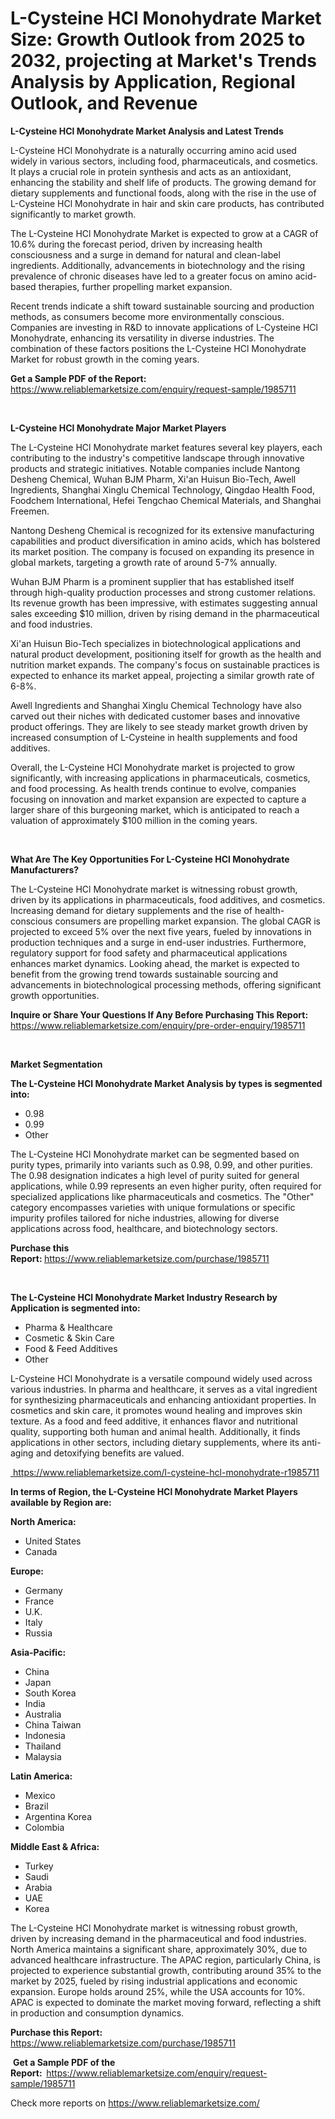 <p><h1>L-Cysteine HCl Monohydrate Market Size: Growth Outlook from 2025 to 2032, projecting at Market's Trends Analysis by Application, Regional Outlook, and Revenue</h1></p><p><strong>L-Cysteine HCl Monohydrate Market Analysis and Latest Trends</strong></p>
<p><p>L-Cysteine HCl Monohydrate is a naturally occurring amino acid used widely in various sectors, including food, pharmaceuticals, and cosmetics. It plays a crucial role in protein synthesis and acts as an antioxidant, enhancing the stability and shelf life of products. The growing demand for dietary supplements and functional foods, along with the rise in the use of L-Cysteine HCl Monohydrate in hair and skin care products, has contributed significantly to market growth.</p><p>The L-Cysteine HCl Monohydrate Market is expected to grow at a CAGR of 10.6% during the forecast period, driven by increasing health consciousness and a surge in demand for natural and clean-label ingredients. Additionally, advancements in biotechnology and the rising prevalence of chronic diseases have led to a greater focus on amino acid-based therapies, further propelling market expansion.</p><p>Recent trends indicate a shift toward sustainable sourcing and production methods, as consumers become more environmentally conscious. Companies are investing in R&D to innovate applications of L-Cysteine HCl Monohydrate, enhancing its versatility in diverse industries. The combination of these factors positions the L-Cysteine HCl Monohydrate Market for robust growth in the coming years.</p></p>
<p><strong>Get a Sample PDF of the Report:&nbsp;</strong> <a href="https://www.reliablemarketsize.com/enquiry/request-sample/1985711?utm_campaign=2115&utm_medium=2&utm_source=Github&utm_content=ia&utm_term=04022025&utm_id=l-cysteine-hcl-monohydrate">https://www.reliablemarketsize.com/enquiry/request-sample/1985711</a></p>
<p>&nbsp;</p>
<p><strong>L-Cysteine HCl Monohydrate Major Market Players</strong></p>
<p><p>The L-Cysteine HCl Monohydrate market features several key players, each contributing to the industry's competitive landscape through innovative products and strategic initiatives. Notable companies include Nantong Desheng Chemical, Wuhan BJM Pharm, Xi'an Huisun Bio-Tech, Awell Ingredients, Shanghai Xinglu Chemical Technology, Qingdao Health Food, Foodchem International, Hefei Tengchao Chemical Materials, and Shanghai Freemen. </p><p>Nantong Desheng Chemical is recognized for its extensive manufacturing capabilities and product diversification in amino acids, which has bolstered its market position. The company is focused on expanding its presence in global markets, targeting a growth rate of around 5-7% annually.</p><p>Wuhan BJM Pharm is a prominent supplier that has established itself through high-quality production processes and strong customer relations. Its revenue growth has been impressive, with estimates suggesting annual sales exceeding $10 million, driven by rising demand in the pharmaceutical and food industries.</p><p>Xi'an Huisun Bio-Tech specializes in biotechnological applications and natural product development, positioning itself for growth as the health and nutrition market expands. The company's focus on sustainable practices is expected to enhance its market appeal, projecting a similar growth rate of 6-8%.</p><p>Awell Ingredients and Shanghai Xinglu Chemical Technology have also carved out their niches with dedicated customer bases and innovative product offerings. They are likely to see steady market growth driven by increased consumption of L-Cysteine in health supplements and food additives.</p><p>Overall, the L-Cysteine HCl Monohydrate market is projected to grow significantly, with increasing applications in pharmaceuticals, cosmetics, and food processing. As health trends continue to evolve, companies focusing on innovation and market expansion are expected to capture a larger share of this burgeoning market, which is anticipated to reach a valuation of approximately $100 million in the coming years.</p></p>
<p>&nbsp;</p>
<p><strong>What Are The Key Opportunities For L-Cysteine HCl Monohydrate Manufacturers?</strong></p>
<p><p>The L-Cysteine HCl Monohydrate market is witnessing robust growth, driven by its applications in pharmaceuticals, food additives, and cosmetics. Increasing demand for dietary supplements and the rise of health-conscious consumers are propelling market expansion. The global CAGR is projected to exceed 5% over the next five years, fueled by innovations in production techniques and a surge in end-user industries. Furthermore, regulatory support for food safety and pharmaceutical applications enhances market dynamics. Looking ahead, the market is expected to benefit from the growing trend towards sustainable sourcing and advancements in biotechnological processing methods, offering significant growth opportunities.</p></p>
<p><strong>Inquire or Share Your Questions If Any Before Purchasing This Report:</strong> <a href="https://www.reliablemarketsize.com/enquiry/pre-order-enquiry/1985711?utm_campaign=2115&utm_medium=2&utm_source=Github&utm_content=ia&utm_term=04022025&utm_id=l-cysteine-hcl-monohydrate">https://www.reliablemarketsize.com/enquiry/pre-order-enquiry/1985711</a></p>
<p>&nbsp;</p>
<p><strong>Market Segmentation</strong></p>
<p><strong>The L-Cysteine HCl Monohydrate Market Analysis by types is segmented into:</strong></p>
<p><ul><li>0.98</li><li>0.99</li><li>Other</li></ul></p>
<p><p>The L-Cysteine HCl Monohydrate market can be segmented based on purity types, primarily into variants such as 0.98, 0.99, and other purities. The 0.98 designation indicates a high level of purity suited for general applications, while 0.99 represents an even higher purity, often required for specialized applications like pharmaceuticals and cosmetics. The "Other" category encompasses varieties with unique formulations or specific impurity profiles tailored for niche industries, allowing for diverse applications across food, healthcare, and biotechnology sectors.</p></p>
<p><strong>Purchase this Report:&nbsp;</strong><a href="https://www.reliablemarketsize.com/purchase/1985711?utm_campaign=2115&utm_medium=2&utm_source=Github&utm_content=ia&utm_term=04022025&utm_id=l-cysteine-hcl-monohydrate">https://www.reliablemarketsize.com/purchase/1985711</a></p>
<p>&nbsp;</p>
<p><strong>The L-Cysteine HCl Monohydrate Market Industry Research by Application is segmented into:</strong></p>
<p><ul><li>Pharma & Healthcare</li><li>Cosmetic & Skin Care</li><li>Food & Feed Additives</li><li>Other</li></ul></p>
<p><p>L-Cysteine HCl Monohydrate is a versatile compound widely used across various industries. In pharma and healthcare, it serves as a vital ingredient for synthesizing pharmaceuticals and enhancing antioxidant properties. In cosmetics and skin care, it promotes wound healing and improves skin texture. As a food and feed additive, it enhances flavor and nutritional quality, supporting both human and animal health. Additionally, it finds applications in other sectors, including dietary supplements, where its anti-aging and detoxifying benefits are valued.</p></p>
<p><a href="https://www.reliablemarketsize.com/l-cysteine-hcl-monohydrate-r1985711?utm_campaign=2115&utm_medium=2&utm_source=Github&utm_content=ia&utm_term=04022025&utm_id=l-cysteine-hcl-monohydrate">&nbsp;https://www.reliablemarketsize.com/l-cysteine-hcl-monohydrate-r1985711</a></p>
<p><strong>In terms of Region, the L-Cysteine HCl Monohydrate Market Players available by Region are:</strong></p>
<p>
    <p> <strong> North America: </strong>
        <ul>
            <li>United States</li>
            <li>Canada</li>
        </ul>
        </p> 
    <p> <strong> Europe: </strong>
        <ul>
            <li>Germany</li>
            <li>France</li>
            <li>U.K.</li>
            <li>Italy</li>
            <li>Russia</li>
        </ul>
        </p> 
    <p> <strong> Asia-Pacific: </strong>
        <ul>
            <li>China</li>
            <li>Japan</li>
            <li>South Korea</li>
            <li>India</li>
            <li>Australia</li>
            <li>China Taiwan</li>
            <li>Indonesia</li>
            <li>Thailand</li>
            <li>Malaysia</li>
        </ul>
        </p> 
    <p> <strong> Latin America: </strong>
        <ul>
            <li>Mexico</li>
            <li>Brazil</li>
            <li>Argentina Korea</li>
            <li>Colombia</li>
        </ul>
        </p> 
    <p> <strong> Middle East & Africa: </strong>
        <ul>
            <li>Turkey</li>
            <li>Saudi</li>
            <li>Arabia</li>
            <li>UAE</li>
            <li>Korea</li>
        </ul>
    </p>
    </p>
<p><p>The L-Cysteine HCl Monohydrate market is witnessing robust growth, driven by increasing demand in the pharmaceutical and food industries. North America maintains a significant share, approximately 30%, due to advanced healthcare infrastructure. The APAC region, particularly China, is projected to experience substantial growth, contributing around 35% to the market by 2025, fueled by rising industrial applications and economic expansion. Europe holds around 25%, while the USA accounts for 10%. APAC is expected to dominate the market moving forward, reflecting a shift in production and consumption dynamics.</p></p>
<p><strong>Purchase this Report: </strong><a href="https://www.reliablemarketsize.com/purchase/1985711?utm_campaign=2115&utm_medium=2&utm_source=Github&utm_content=ia&utm_term=04022025&utm_id=l-cysteine-hcl-monohydrate">https://www.reliablemarketsize.com/purchase/1985711</a></p>
<p>&nbsp;<strong>Get a Sample PDF of the Report:&nbsp;&nbsp;</strong><a href="https://www.reliablemarketsize.com/enquiry/request-sample/1985711?utm_campaign=2115&utm_medium=2&utm_source=Github&utm_content=ia&utm_term=04022025&utm_id=l-cysteine-hcl-monohydrate">https://www.reliablemarketsize.com/enquiry/request-sample/1985711</a></p>
<p><strong></strong></p>
<p>Check more reports on <a href="https://www.reliablemarketsize.com/?utm_campaign=2115&utm_medium=2&utm_source=Github&utm_content=ia&utm_term=04022025&utm_id=l-cysteine-hcl-monohydrate">https://www.reliablemarketsize.com/</a></p>